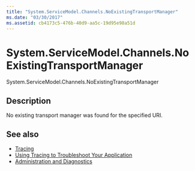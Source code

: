 ```yaml
---
title: "System.ServiceModel.Channels.NoExistingTransportManager"
ms.date: "03/30/2017"
ms.assetid: cb4173c5-476b-40d9-aa5c-19d95e98a51d
---
```

# System.ServiceModel.Channels.NoExistingTransportManager
System.ServiceModel.Channels.NoExistingTransportManager  
  
## Description  
 No existing transport manager was found for the specified URI.  
  
## See also
- [Tracing](../../../../../docs/framework/wcf/diagnostics/tracing/index.md)
- [Using Tracing to Troubleshoot Your Application](../../../../../docs/framework/wcf/diagnostics/tracing/using-tracing-to-troubleshoot-your-application.md)
- [Administration and Diagnostics](../../../../../docs/framework/wcf/diagnostics/index.md)
